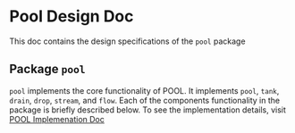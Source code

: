# Pool Design Doc

This doc contains the design specifications of the `pool` package

## Package `pool`
`pool` implements the core functionality of POOL. It implements `pool`, `tank`, `drain`, `drop`, `stream`, and `flow`. Each of the components functionality in the package is briefly described below. To see the implementation details, visit [POOL Implemenation Doc](https://github.com/pool-beta/pool-server/tree/master/pool)